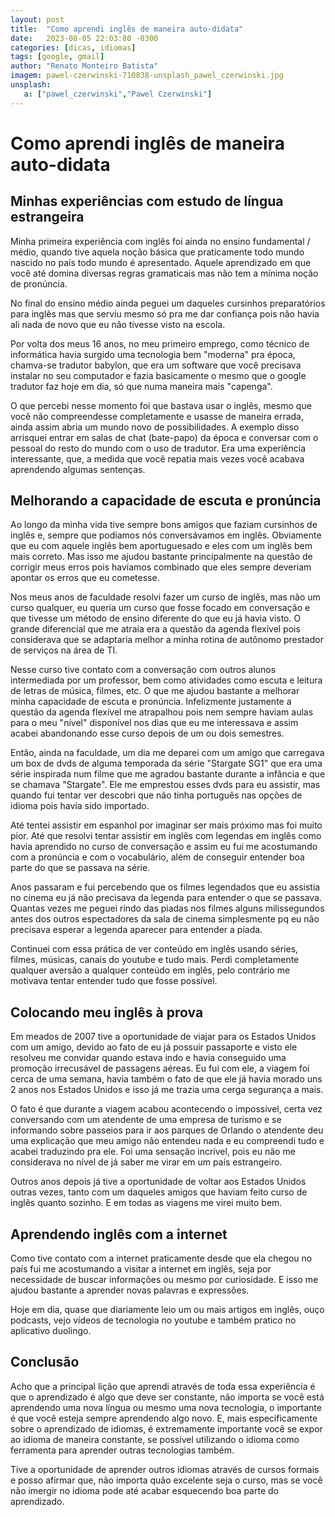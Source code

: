 ```yaml
---
layout: post
title:  "Como aprendi inglês de maneira auto-didata"
date:   2023-08-05 22:03:80 -0300
categories: [dicas, idiomas]
tags: [google, gmail]
author: "Renato Monteiro Batista"
imagem: pawel-czerwinski-710838-unsplash_pawel_czerwinski.jpg
unsplash:
   a: ["pawel_czerwinski","Pawel Czerwinski"]
---
```


# Como aprendi inglês de maneira auto-didata

## Minhas experiências com estudo de língua estrangeira

Minha primeira experiência com inglês foi ainda no ensino fundamental / médio, quando tive aquela noção básica que praticamente todo mundo nascido no país todo mundo é apresentado. Aquele aprendizado em que você até domina diversas regras gramaticais mas não tem a mínima noção de pronúncia.

No final do ensino médio ainda peguei um daqueles cursinhos preparatórios para inglês mas que serviu mesmo só pra me dar confiança pois não havia ali nada de novo que eu não tivesse visto na escola.

Por volta dos meus 16 anos, no meu primeiro emprego, como técnico de informática havia surgido uma tecnologia bem "moderna" pra época, chamva-se tradutor babylon, que era um software que você precisava instalar no seu computador e fazia basicamente o mesmo que o google tradutor faz hoje em dia, só que numa maneira mais "capenga".

O que percebi nesse momento foi que bastava usar o inglês, mesmo que você não compreendesse completamente e usasse de maneira errada, ainda assim abria um mundo novo de possibilidades. A exemplo disso arrisquei entrar em salas de chat (bate-papo) da época e conversar com o pessoal do resto do mundo com o uso de tradutor. Era uma experiência interessante, que, a medida que você repatia mais vezes você acabava aprendendo algumas sentenças.

## Melhorando a capacidade de escuta e pronúncia

Ao longo da minha vida tive sempre bons amigos que faziam cursinhos de inglês e, sempre que podíamos nós conversávamos em inglês. Obviamente que eu com aquele inglês bem aportuguesado e eles com um inglês bem mais correto. Mas isso me ajudou bastante principalmente na questão de corrigir meus erros pois havíamos combinado que eles sempre deveriam apontar os erros que eu cometesse.

Nos meus anos de faculdade resolvi fazer um curso de inglês, mas não um curso qualquer, eu queria um curso que fosse focado em conversação e que tivesse um método de ensino diferente do que eu já havia visto. O grande diferencial que me atraía era a questão da agenda flexível pois considerava que se adaptaria melhor a minha rotina de autônomo prestador de serviços na área de TI.

Nesse curso tive contato com a conversação com outros alunos intermediada por um professor, bem como atividades como escuta e leitura de letras de música, filmes, etc. O que me ajudou bastante a melhorar minha capacidade de escuta e pronúncia. Infelizmente justamente a questão da agenda flexível me atrapalhou pois nem sempre haviam aulas para o meu "nível" disponível nos dias que eu me interessava e assim acabei abandonando esse curso depois de um ou dois semestres.

Então, ainda na faculdade, um dia me deparei com um amigo que carregava um box de dvds de alguma temporada da série "Stargate SG1" que era uma série inspirada num filme que me agradou bastante durante a infância e que se chamava "Stargate". Ele me emprestou esses dvds para eu assistir, mas quando fui tentar ver descobri que não tinha português nas opções de idioma pois havia sido importado.

Até tentei assistir em espanhol por imaginar ser mais próximo mas foi muito pior. Até que resolvi tentar assistir em inglês com legendas em inglês como havia aprendido no curso de conversação e assim eu fui me acostumando com a pronúncia e com o vocabulário, além de conseguir entender boa parte do que se passava na série.

Anos passaram e fui percebendo que os filmes legendados que eu assistia no cinema eu já não precisava da legenda para entender o que se passava. Quantas vezes me peguei rindo das piadas nos filmes alguns milissegundos antes dos outros espectadores da sala de cinema simplesmente pq eu não precisava esperar a legenda aparecer para entender a piada.

Continuei com essa prática de ver conteúdo em inglês usando séries, filmes, músicas, canais do youtube e tudo mais. Perdi completamente qualquer aversão a qualquer conteúdo em inglês, pelo contrário me motivava tentar entender tudo que fosse possível.

## Colocando meu inglês à prova

Em meados de 2007 tive a oportunidade de viajar para os Estados Unidos com um amigo, devido ao fato de eu já possuir passaporte e visto ele resolveu me convidar quando estava indo e havia conseguido uma promoção irrecusável de passagens aéreas. Eu fui com ele, a viagem foi cerca de uma semana, havia também o fato de que ele já havia morado uns 2 anos nos Estados Unidos e isso já me trazia uma cerga segurança a mais.

O fato é que durante a viagem acabou acontecendo o impossível, certa vez conversando com um atendente de uma empresa de turismo e se informando sobre passeios para ir aos parques de Orlando o atendente deu uma explicação que meu amigo não entendeu nada e eu compreendi tudo e acabei traduzindo pra ele. Foi uma sensação incrível, pois eu não me considerava no nível de já saber me virar em um país estrangeiro.

Outros anos depois já tive a oportunidade de voltar aos Estados Unidos outras vezes, tanto com um daqueles amigos que haviam feito curso de inglês quanto sozinho. E em todas as viagens me virei muito bem.

## Aprendendo inglês com a internet

Como tive contato com a internet praticamente desde que ela chegou no país fui me acostumando a visitar a internet em inglês, seja por necessidade de buscar informações ou mesmo por curiosidade. E isso me ajudou bastante a aprender novas palavras e expressões.

Hoje em dia, quase que diariamente leio um ou mais artigos em inglês, ouço podcasts, vejo vídeos de tecnologia no youtube e também pratico no aplicativo duolingo.

## Conclusão

Acho que a principal lição que aprendi através de toda essa experiência é que o aprendizado é algo que deve ser constante, não importa se você está aprendendo uma nova língua ou mesmo uma nova tecnologia, o importante é que você esteja sempre aprendendo algo novo. E, mais especificamente sobre o aprendizado de idiomas, é extremamente importante você se expor ao idioma de maneira constante, se possível utilizando o idioma como ferramenta para aprender outras tecnologias também.

Tive a oportunidade de aprender outros idiomas através de cursos formais e posso afirmar que, não importa quão excelente seja o curso, mas se você não imergir no idioma pode até acabar esquecendo boa parte do aprendizado.